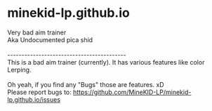 # minekid-lp.github.io
Very bad aim trainer<br>
Aka Undocumented pica shid<br>
<br>
------------------------------------------<br>
This is a bad aim trainer (currently). It has various features like color Lerping.<br>
<br>
Oh yeah, if you find any "Bugs" those are features. xD<br>
Please report bugs to: https://github.com/MineKID-LP/minekid-lp.github.io/issues
